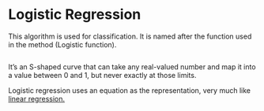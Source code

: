 # Logistic Regression

This algorithm is used for classification. It is named after the function used in the method (Logistic function).

<img src="">

It’s an S-shaped curve that can take any real-valued number and map it into a value between 0 and 1, but never exactly at those limits.

Logistic regression uses an equation as the representation, very much like [linear regression.]()
